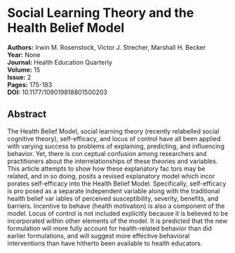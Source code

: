 # Social Learning Theory and the Health Belief Model

**Authors:** Irwin M. Rosenstock, Victor J. Strecher, Marshall H. Becker  
**Year:** None  
**Journal:** Health Education Quarterly  
**Volume:** 15  
**Issue:** 2  
**Pages:** 175-183  
**DOI:** 10.1177/109019818801500203  

## Abstract
The Health Belief Model, social learning theory (recently relabelled social cognitive theory), self-efficacy, and locus of control have all been applied with varying success to problems of explaining, predicting, and influencing behavior. Yet, there is con ceptual confusion among researchers and practitioners about the interrelationships of these theories and variables. This article attempts to show how these explanatory fac tors may be related, and in so doing, posits a revised explanatory model which incor porates self-efficacy into the Health Belief Model. Specifically, self-efficacy is pro posed as a separate independent variable along with the traditional health belief var iables of perceived susceptibility, severity, benefits, and barriers. Incentive to behave (health motivation) is also a component of the model. Locus of control is not included explicitly because it is believed to be incorporated within other elements of the model. It is predicted that the new formulation will more fully account for health-related behavior than did earlier formulations, and will suggest more effective behavioral interventions than have hitherto been available to health educators.

